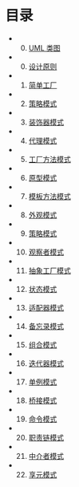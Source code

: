 目录
===

 - 00. [UML 类图](book/00-uml.md)
 - 00. [设计原则](book/00-principle.md)
 - 01. [简单工厂](book/01-simplefactory.md)
 - 02. [策略模式](book/02-strategy.md)
 - 03. [装饰器模式](book/03-decorator.md)
 - 04. [代理模式](book/04-proxy.md)
 - 05. [工厂方法模式](book/05-factorymethod.md)
 - 06. [原型模式](book/06-prototype.md)
 - 07. [模板方法模式](book/07-templatemethod.md)
 - 08. [外观模式](book/08-facade.md)
 - 09. [策略模式](book/09-builder.md)
 - 10. [观察者模式](book/10-observer.md)
 - 11. [抽象工厂模式](book/11-abstractfactory.md)
 - 12. [状态模式](book/12-state.md)
 - 13. [适配器模式](book/13-adapter.md)
 - 14. [备忘录模式](book/14-memento.md)
 - 15. [组合模式](book/15-composite.md)
 - 16. [迭代器模式](book/16-iterator.md)
 - 17. [单例模式](book/17-singleton.md)
 - 18. [桥接模式](book/18-bridge.md)
 - 19. [命令模式](book/19-command.md)
 - 20. [职责链模式](book/20-chain-of-responsibility.md)
 - 21. [中介者模式](book/21-mediator.md)
 - 22. [享元模式](book/22-flyweight.md)
